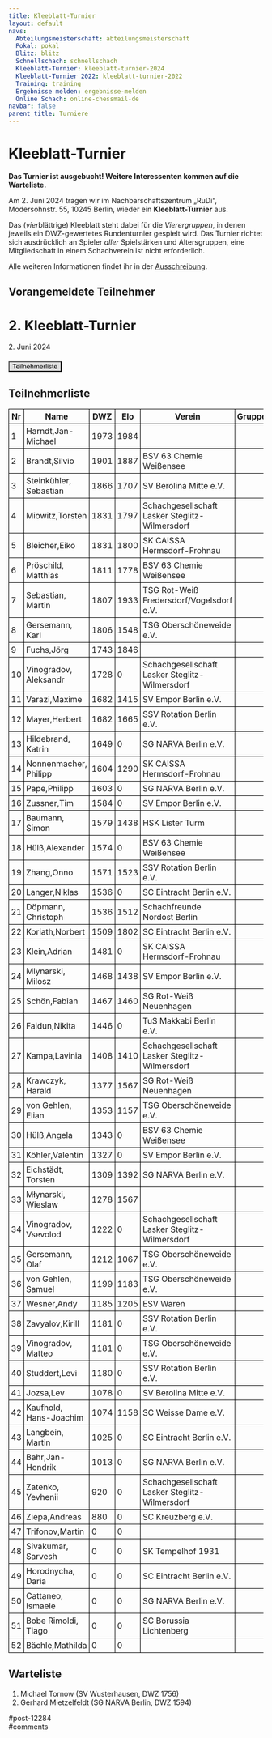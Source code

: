 ```yaml
---
title: Kleeblatt-Turnier 
layout: default
navs:
  Abteilungsmeisterschaft: abteilungsmeisterschaft
  Pokal: pokal
  Blitz: blitz
  Schnellschach: schnellschach
  Kleeblatt-Turnier: kleeblatt-turnier-2024
  Kleeblatt-Turnier 2022: kleeblatt-turnier-2022
  Training: training
  Ergebnisse melden: ergebnisse-melden
  Online Schach: online-chessmail-de
navbar: false
parent_title: Turniere
---
```

<div class="post-12284 page type-page status-publish hentry" id="post-12284">
<h1 class="entry-title">Kleeblatt-Turnier</h1>
<div class="entry-content">
<p><strong>Das Turnier ist ausgebucht! Weitere Interessenten kommen auf die Warteliste.</strong></p>
<p>Am 2. Juni 2024 tragen wir im Nachbarschaftszentrum „RuDi“, Modersohnstr. 55, 10245 Berlin, wieder ein <b>Kleeblatt-Turnier</b> aus. </p>
<p>Das (<i>vier</i>blättrige) Kleeblatt steht dabei für die <i>Vierergruppen</i>, in denen jeweils ein DWZ-gewertetes Rundenturnier gespielt wird. Das Turnier richtet sich ausdrücklich an Spieler <i>aller</i> Spielstärken und Altersgruppen, eine Mitgliedschaft in einem Schachverein ist nicht erforderlich.</p>
<p>Alle weiteren Informationen findet ihr in der <a href="https://www.narva-schach.de/wordpress/wp-content/uploads/2024/04/Kleeblatt-Turnier-2024.pdf">Ausschreibung</a>.</p>
<h2>Vorangemeldete Teilnehmer</h2>
<div class="grtTournament">
<style><!--.grtTournament div.grtTab.grtTabInactive {
    display:none;
}

.grtTournament div.grtTab.grtTabActive {
    display:block;
}

.grtTournament button.grtButtonInactive,
.grtTournament button.grtButtonInitial {
    padding-left:20px;
    padding-right:20px;
}

.grtTournament button.grtButtonActive,
.grtTournament button.grtButtonActive:disabled {
    font-weight:bold;
    padding-left:10px;
    padding-right:10px;
}
--></style>
<style><!--.grtTournament .grtNav {
    margin-bottom:20px;
    margin-top:20px;
}

.grtTournament h1 {
    font-size: 20pt;
    font-weight: bold;
}

.grtTournament h2 {
    font-size: 16pt;
    font-weight: bold;
}

.grtTournament h3 {
    font-size: 14pt;
    font-weight: bold;
}

.grtTournament table {
    border-collapse: collapse;
}

.grtTournament td,th {
    border: 1px solid #000000;
    padding:4px;
}

.grtTournament button.grtButtonInactive,
.grtTournament button.grtButtonInitial {
    background:#dfdfdf;
}

.grtTournament button.grtButtonActive,
.grtTournament button.grtButtonActive:disabled {
    background:#cfcfcf;
    color:#0000FF;
}
--></style>
<h1>2. Kleeblatt-Turnier</h1>
<p><span>2. Juni 2024</span></p>
<div class="grtNav"><button class="grtButtonInitial" id="grtButton_playerList" onclick="grt.activateTab('playerList');">Teilnehmerliste</button></div>
<div class="grtTab grtTabActive" id="grtTab_playerList">
<h2>Teilnehmerliste</h2>
<table class="grtTable grtPlayerList clean swiss">
<thead>
<tr>
<th data-type="numeric">Nr</th>
<th>Name</th>
<th data-type="numeric">DWZ</th>
<th data-type="numeric">Elo</th>
<th>Verein</th>
<th>Gruppe</th>
</tr>
</thead>
<tbody>
<tr>
<td>1</td>
<td>Harndt,​Jan-Michael</td>
<td>1973</td>
<td>1984</td>
<td></td>
<td></td>
</tr>
<tr>
<td>2</td>
<td>Brandt,​Silvio</td>
<td>1901</td>
<td>1887</td>
<td>BSV 63 Chemie Weißensee</td>
<td></td>
</tr>
<tr>
<td>3</td>
<td>Steinkühler,​Sebastian</td>
<td>1866</td>
<td>1707</td>
<td>SV Berolina Mitte e.V.</td>
<td></td>
</tr>
<tr>
<td>4</td>
<td>Miowitz,​Torsten</td>
<td>1831</td>
<td>1797</td>
<td>Schachgesellschaft Lasker Steglitz-Wilmersdorf</td>
<td></td>
</tr>
<tr>
<td>5</td>
<td>Bleicher,​Eiko</td>
<td>1831</td>
<td>1800</td>
<td>SK CAISSA Hermsdorf-Frohnau</td>
<td></td>
</tr>
<tr>
<td>6</td>
<td>Pröschild,​Matthias</td>
<td>1811</td>
<td>1778</td>
<td>BSV 63 Chemie Weißensee</td>
<td></td>
</tr>
<tr>
<td>7</td>
<td>Sebastian,​Martin</td>
<td>1807</td>
<td>1933</td>
<td>TSG Rot-Weiß Fredersdorf/Vogelsdorf e.V.</td>
<td></td>
</tr>
<tr>
<td>8</td>
<td>Gersemann,​Karl</td>
<td>1806</td>
<td>1548</td>
<td>TSG Oberschöneweide e.V.</td>
<td></td>
</tr>
<tr>
<td>9</td>
<td>Fuchs,​Jörg</td>
<td>1743</td>
<td>1846</td>
<td></td>
<td></td>
</tr>
<tr>
<td>10</td>
<td>Vinogradov,​Aleksandr</td>
<td>1728</td>
<td>0</td>
<td>Schachgesellschaft Lasker Steglitz-Wilmersdorf</td>
<td></td>
</tr>
<tr>
<td>11</td>
<td>Varazi,​Maxime</td>
<td>1682</td>
<td>1415</td>
<td>SV Empor Berlin e.V.</td>
<td></td>
</tr>
<tr>
<td>12</td>
<td>Mayer,​Herbert</td>
<td>1682</td>
<td>1665</td>
<td>SSV Rotation Berlin e.V.</td>
<td></td>
</tr>
<tr>
<td>13</td>
<td>Hildebrand,​Katrin</td>
<td>1649</td>
<td>0</td>
<td>SG NARVA Berlin e.V.</td>
<td></td>
</tr>
<tr>
<td>14</td>
<td>Nonnenmacher,​Philipp</td>
<td>1604</td>
<td>1290</td>
<td>SK CAISSA Hermsdorf-Frohnau</td>
<td></td>
</tr>
<tr>
<td>15</td>
<td>Pape,​Philipp</td>
<td>1603</td>
<td>0</td>
<td>SG NARVA Berlin e.V.</td>
<td></td>
</tr>
<tr>
<td>16</td>
<td>Zussner,​Tim</td>
<td>1584</td>
<td>0</td>
<td>SV Empor Berlin e.V.</td>
<td></td>
</tr>
<tr>
<td>17</td>
<td>Baumann,​Simon</td>
<td>1579</td>
<td>1438</td>
<td>HSK Lister Turm</td>
<td></td>
</tr>
<tr>
<td>18</td>
<td>Hülß,​Alexander</td>
<td>1574</td>
<td>0</td>
<td>BSV 63 Chemie Weißensee</td>
<td></td>
</tr>
<tr>
<td>19</td>
<td>Zhang,​Onno</td>
<td>1571</td>
<td>1523</td>
<td>SSV Rotation Berlin e.V.</td>
<td></td>
</tr>
<tr>
<td>20</td>
<td>Langer,​Niklas</td>
<td>1536</td>
<td>0</td>
<td>SC Eintracht Berlin e.V.</td>
<td></td>
</tr>
<tr>
<td>21</td>
<td>Döpmann,​Christoph</td>
<td>1536</td>
<td>1512</td>
<td>Schachfreunde Nordost Berlin</td>
<td></td>
</tr>
<tr>
<td>22</td>
<td>Koriath,​Norbert</td>
<td>1509</td>
<td>1802</td>
<td>SC Eintracht Berlin e.V.</td>
<td></td>
</tr>
<tr>
<td>23</td>
<td>Klein,​Adrian</td>
<td>1481</td>
<td>0</td>
<td>SK CAISSA Hermsdorf-Frohnau</td>
<td></td>
</tr>
<tr>
<td>24</td>
<td>Mlynarski,​Milosz</td>
<td>1468</td>
<td>1438</td>
<td>SV Empor Berlin e.V.</td>
<td></td>
</tr>
<tr>
<td>25</td>
<td>Schön,​Fabian</td>
<td>1467</td>
<td>1460</td>
<td>SG Rot-Weiß Neuenhagen</td>
<td></td>
</tr>
<tr>
<td>26</td>
<td>Faidun,​Nikita</td>
<td>1446</td>
<td>0</td>
<td>TuS Makkabi Berlin e.V.</td>
<td></td>
</tr>
<tr>
<td>27</td>
<td>Kampa,​Lavinia</td>
<td>1408</td>
<td>1410</td>
<td>Schachgesellschaft Lasker Steglitz-Wilmersdorf</td>
<td></td>
</tr>
<tr>
<td>28</td>
<td>Krawczyk,​Harald</td>
<td>1377</td>
<td>1567</td>
<td>SG Rot-Weiß Neuenhagen</td>
<td></td>
</tr>
<tr>
<td>29</td>
<td>von Gehlen,​Elian</td>
<td>1353</td>
<td>1157</td>
<td>TSG Oberschöneweide e.V.</td>
<td></td>
</tr>
<tr>
<td>30</td>
<td>Hülß,​Angela</td>
<td>1343</td>
<td>0</td>
<td>BSV 63 Chemie Weißensee</td>
<td></td>
</tr>
<tr>
<td>31</td>
<td>Köhler,​Valentin</td>
<td>1327</td>
<td>0</td>
<td>SV Empor Berlin e.V.</td>
<td></td>
</tr>
<tr>
<td>32</td>
<td>Eichstädt,​Torsten</td>
<td>1309</td>
<td>1392</td>
<td>SG NARVA Berlin e.V.</td>
<td></td>
</tr>
<tr>
<td>33</td>
<td>Młynarski,​Wieslaw</td>
<td>1278</td>
<td>1567</td>
<td></td>
<td></td>
</tr>
<tr>
<td>34</td>
<td>Vinogradov,​Vsevolod</td>
<td>1222</td>
<td>0</td>
<td>Schachgesellschaft Lasker Steglitz-Wilmersdorf</td>
<td></td>
</tr>
<tr>
<td>35</td>
<td>Gersemann,​Olaf</td>
<td>1212</td>
<td>1067</td>
<td>TSG Oberschöneweide e.V.</td>
<td></td>
</tr>
<tr>
<td>36</td>
<td>von Gehlen,​Samuel</td>
<td>1199</td>
<td>1183</td>
<td>TSG Oberschöneweide e.V.</td>
<td></td>
</tr>
<tr>
<td>37</td>
<td>Wesner,​Andy</td>
<td>1185</td>
<td>1205</td>
<td>ESV Waren</td>
<td></td>
</tr>
<tr>
<td>38</td>
<td>Zavyalov,​Kirill</td>
<td>1181</td>
<td>0</td>
<td>SSV Rotation Berlin e.V.</td>
<td></td>
</tr>
<tr>
<td>39</td>
<td>Vinogradov,​Matteo</td>
<td>1181</td>
<td>0</td>
<td>TSG Oberschöneweide e.V.</td>
<td></td>
</tr>
<tr>
<td>40</td>
<td>Studdert,​Levi</td>
<td>1180</td>
<td>0</td>
<td>SSV Rotation Berlin e.V.</td>
<td></td>
</tr>
<tr>
<td>41</td>
<td>Jozsa,​Lev</td>
<td>1078</td>
<td>0</td>
<td>SV Berolina Mitte e.V.</td>
<td></td>
</tr>
<tr>
<td>42</td>
<td>Kaufhold,​Hans-Joachim</td>
<td>1074</td>
<td>1158</td>
<td>SC Weisse Dame e.V.</td>
<td></td>
</tr>
<tr>
<td>43</td>
<td>Langbein,​Martin</td>
<td>1025</td>
<td>0</td>
<td>SC Eintracht Berlin e.V.</td>
<td></td>
</tr>
<tr>
<td>44</td>
<td>Bahr,​Jan-Hendrik</td>
<td>1013</td>
<td>0</td>
<td>SG NARVA Berlin e.V.</td>
<td></td>
</tr>
<tr>
<td>45</td>
<td>Zatenko,​Yevhenii</td>
<td>920</td>
<td>0</td>
<td>Schachgesellschaft Lasker Steglitz-Wilmersdorf</td>
<td></td>
</tr>
<tr>
<td>46</td>
<td>Ziepa,​Andreas</td>
<td>880</td>
<td>0</td>
<td>SC Kreuzberg e.V.</td>
<td></td>
</tr>
<tr>
<td>47</td>
<td>Trifonov,​Martin</td>
<td>0</td>
<td>0</td>
<td></td>
<td></td>
</tr>
<tr>
<td>48</td>
<td>Sivakumar,​Sarvesh</td>
<td>0</td>
<td>0</td>
<td>SK Tempelhof 1931</td>
<td></td>
</tr>
<tr>
<td>49</td>
<td>Horodnycha,​Daria</td>
<td>0</td>
<td>0</td>
<td>SC Eintracht Berlin e.V.</td>
<td></td>
</tr>
<tr>
<td>50</td>
<td>Cattaneo,​Ismaele</td>
<td>0</td>
<td>0</td>
<td>SG NARVA Berlin e.V.</td>
<td></td>
</tr>
<tr>
<td>51</td>
<td>Bobe Rimoldi,​Tiago</td>
<td>0</td>
<td>0</td>
<td>SC Borussia Lichtenberg</td>
<td></td>
</tr>
<tr>
<td>52</td>
<td>Bächle,​Mathilda</td>
<td>0</td>
<td>0</td>
<td></td>
<td></td>
</tr>
</tbody>
</table>
</div>
<p><script>//<!--
try {
    grt = grt;
}
catch (e) {
    grt = {};
}

grt.activateTab = function(id) {
    let button = document.getElementById("grtButton_" + id);
    let tab = document.getElementById("grtTab_" + id);
    let previousButton = document.getElementsByClassName("grtButtonActive")[0];
    let previousTab = document.getElementsByClassName("grtTabActive")[0];

    previousButton.disabled=false;
    previousButton.classList.replace("grtButtonActive","grtButtonInactive");

    button.style.width=button.getBoundingClientRect().width;
    button.style.paddingLeft="auto";
    button.style.paddingRight="auto";
    button.disabled=true;
    button.classList.replace("grtButtonInactive", "grtButtonActive");

    previousTab.classList.replace("grtTabActive","grtTabInactive");
    tab.classList.replace("grtTabInactive","grtTabActive");

};

(function(){
    let button = document.getElementsByClassName("grtButtonInitial")[0];
    button.style.width=button.getBoundingClientRect().width;
    button.style.paddingLeft="auto";
    button.style.paddingRight="auto";
    button.disabled=true;
    button.classList.replace("grtButtonInitial", "grtButtonActive");
})();
//-->
</script></p></div>
<h2>Warteliste</h2>
<ol>
<li>Michael Tornow (SV Wusterhausen, DWZ 1756)</li>
<li>Gerhard Mietzelfeldt (SG NARVA Berlin, DWZ 1594)</li>
</ol>
</div><!-- .entry-content -->
</div> #post-12284 
<div id="comments">
</div> #comments 
